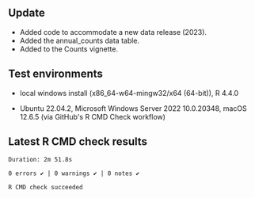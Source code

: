 ## Update

-   Added code to accommodate a new data release (2023).
-   Added the annual_counts data table.
-   Added to the Counts vignette.


## Test environments

-   local windows install (x86_64-w64-mingw32/x64 (64-bit)), R 4.4.0

-   Ubuntu 22.04.2, Microsoft Windows Server 2022 10.0.20348, macOS 12.6.5 (via GitHub's R CMD Check workflow)


## Latest R CMD check results

```         
Duration: 2m 51.8s

0 errors ✔ | 0 warnings ✔ | 0 notes ✔

R CMD check succeeded
```
